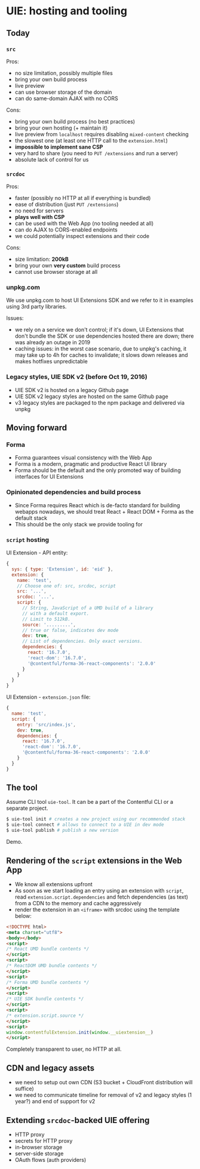 # UIE: hosting and tooling

## Today

### `src`

Pros:

- no size limitation, possibly multiple files
- bring your own build process
- live preview
- can use browser storage of the domain
- can do same-domain AJAX with no CORS

Cons:

- bring your own build process (no best practices)
- bring your own hosting (+ maintain it)
- live preview from `localhost` requires disabling `mixed-content` checking
- the slowest one (at least one HTTP call to the `extension.html`)
- __impossible to implement sane CSP__
- very hard to share (you need to `PUT /extensions` and run a server)
- absolute lack of control for us

### `srcdoc`

Pros:

- faster (possibly no HTTP at all if everything is bundled)
- ease of distribution (just `PUT /extensions`)
- no need for servers
- __plays well with CSP__
- can be used with the Web App (no tooling needed at all)
- can do AJAX to CORS-enabled endpoints
- we could potentially inspect extensions and their code

Cons:

- size limitation: __200kB__
- bring your own __very custom__ build process
- cannot use browser storage at all

### unpkg.com

We use unpkg.com to host UI Extensions SDK and we refer to it in examples using 3rd party libraries.

Issues:

- we rely on a service we don't control; if it's down, UI Extensions that don't bundle the SDK or use dependencies hosted there are down; there was already an outage in 2019
- caching issues: in the worst case scenario, due to unpkg's caching, it may take up to 4h for caches to invalidate; it slows down releases and makes hotfixes unpredictable

### Legacy styles, UIE SDK v2 (before Oct 19, 2016)

- UIE SDK v2 is hosted on a legacy Github page
- UIE SDK v2 legacy styles are hosted on the same Github page
- v3 legacy styles are packaged to the npm package and delivered via unpkg


## Moving forward

### Forma

- Forma guarantees visual consistency with the Web App
- Forma is a modern, pragmatic and productive React UI library
- Forma should be the default and the only promoted way of building interfaces for UI Extensions

### Opinionated dependencies and build process

- Since Forma requires React which is de-facto standard for building webapps nowadays, we should treat React + React DOM + Forma as the default stack
- This should be the only stack we provide tooling for

### `script` hosting

UI Extension - API entity:

```javascript
{
  sys: { type: 'Extension', id: 'eid' },
  extension: {
    name: 'test',
    // Choose one of: src, srcdoc, script
    src: '...',
    srcdoc: '...',
    script: {
      // String, JavaScript of a UMD build of a library
      // with a default export.
      // Limit to 512kB.
      source: '.........',
      // true or false, indicates dev mode
      dev: true,
      // List of dependencies. Only exact versions.
      dependencies: {
        react: '16.7.0',
        'react-dom': '16.7.0',
        '@contentful/forma-36-react-components': '2.0.0'
      }
    }
  }
}
```

UI Extension - `extension.json` file:

```javascript
{
  name: 'test',
  script: {
    entry: 'src/index.js',
    dev: true,
    dependencies: {
      react: '16.7.0',
      'react-dom': '16.7.0',
      '@contentful/forma-36-react-components': '2.0.0'
    }
  }
}
```

## The tool

Assume CLI tool `uie-tool`. It can be a part of the Contentful CLI or a separate project.

```bash
$ uie-tool init # creates a new project using our recommended stack
$ uie-tool connect # allows to connect to a UIE in dev mode
$ uie-tool publish # publish a new version
```

Demo.

## Rendering of the `script` extensions in the Web App

- We know all extensions upfront
- As soon as we start loading an entry using an extension with `script`, read `extension.script.dependencies` and fetch dependencies (as text) from a CDN to the memory and cache aggressively
- render the extension in an `<iframe>` with srcdoc using the template below:

```html
<!DOCTYPE html>
<meta charset="utf8">
<body></body>
<script>
/* React UMD bundle contents */
</script>
<script>
/* ReactDOM UMD bundle contents */
</script>
<script>
/* Forma UMD bundle contents */
</script>
<script>
/* UIE SDK bundle contents */
</script>
<script>
/* extension.script.source */
</script>
<script>
window.contentfulExtension.init(window.__uiextension__)
</script>
```

Completely transparent to user, no HTTP at all.

## CDN and legacy assets

- we need to setup out own CDN (S3 bucket + CloudFront distribution will suffice)
- we need to communicate timeline for removal of v2 and legacy styles (1 year?) and end of support for v2


## Extending `srcdoc`-backed UIE offering

- HTTP proxy
- secrets for HTTP proxy
- in-browser storage
- server-side storage
- OAuth flows (auth providers)
